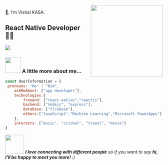 <img align='right' src="https://media.giphy.com/media/M9gbBd9nbDrOTu1Mqx/giphy.gif" width="230">

🙏, I'm Vishal KASA.  
## React Native Developer 👨‍💻

[![](https://img.shields.io/badge/Gmail-vishalkumavat23@gmail.com-red)](mailto:vishalkumavat23@gmail.com)


### <img src="https://media.giphy.com/media/VgCDAzcKvsR6OM0uWg/giphy.gif" width="50"> A little more about me...  


```javascript
const UserInformation = {
 pronouns: "He" | "Him",
    askMeAbout: ["app developer"],
    technologies:{
        fronend: ["react-native","reactjs"],
        backend: ["nodejs", "express"],
        database: ["firebase"],
        others:["JavaScript","Machine Learning","Microsoft PowerApps"]
    },
    interests: ["music", "cricket", "travel", "movie"]
}
```

<img src="https://media.giphy.com/media/LnQjpWaON8nhr21vNW/giphy.gif" width="60"> <em><b>I love connecting with different people</b> so if you want to say <b>hi, I'll be happy to meet you more!</b> :)</em>

